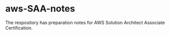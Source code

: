 # aws-SAA-notes
The respository has preparation notes for AWS Solution Architect Associate Certification. 
